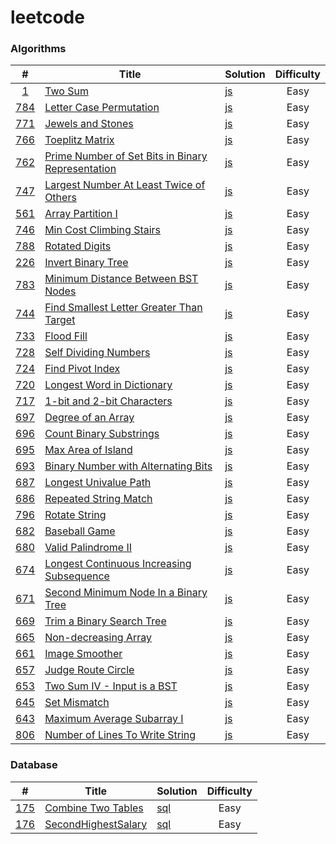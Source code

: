 # leetcode

### Algorithms

|  #  | Title | Solution | Difficulty |
| :-: | ----- | -------- | :--------: |
| [1](https://leetcode.com/problems/two-sum/) | [Two Sum](https://leetcode.com/problems/two-sum/) | [js](./Algorithms/js/TwoSum/TwoSum.js) | Easy |
| [784](https://leetcode.com/problems/letter-case-permutation/) | [Letter Case Permutation](https://leetcode.com/problems/letter-case-permutation/) | [js](./Algorithms/js/LetterCasePermutation/LetterCasePermutation.js) | Easy |
| [771](https://leetcode.com/problems/jewels-and-stones/) | [Jewels and Stones](https://leetcode.com/problems/jewels-and-stones/) | [js](./Algorithms/js/JewelsAndStones/JewelsAndStones.js) | Easy |
| [766](https://leetcode.com/problems/toeplitz-matrix/) | [Toeplitz Matrix](https://leetcode.com/problems/toeplitz-matrix/) | [js](./Algorithms/js/ToeplitzMatrix/ToeplitzMatrix.js) | Easy |
| [762](https://leetcode.com/problems/prime-number-of-set-bits-in-binary-representation/) | [Prime Number of Set Bits in Binary Representation](https://leetcode.com/problems/prime-number-of-set-bits-in-binary-representation/) | [js](./Algorithms/js/PrimeNumberOfSetBitsInBinaryRepresentation/PrimeNumberOfSetBitsInBinaryRepresentation.js) | Easy |
| [747](https://leetcode.com/problems/largest-number-at-least-twice-of-others/) | [Largest Number At Least Twice of Others](https://leetcode.com/problems/largest-number-at-least-twice-of-others/) | [js](./Algorithms/js/LargestNumberAtLeastTwiceOfOthers/LargestNumberAtLeastTwiceOfOthers.js) | Easy |
| [561](https://leetcode.com/problems/array-partition-i/) | [Array Partition I](https://leetcode.com/problems/array-partition-i/) | [js](./Algorithms/js/ArrayPartitionI) | Easy |
| [746](https://leetcode.com/problems/min-cost-climbing-stairs/) | [Min Cost Climbing Stairs](https://leetcode.com/problems/min-cost-climbing-stairs/) | [js](./Algorithms/js/MinCostClimbingStairs/MinCostClimbingStairs.js) | Easy |
| [788](https://leetcode.com/problems/rotated-digits/) | [Rotated Digits](https://leetcode.com/problems/rotated-digits/) | [js](./Algorithms/js/RotatedDigits/RotatedDigits.js) | Easy |
| [226](https://leetcode.com/problems/invert-binary-tree/) | [Invert Binary Tree](https://leetcode.com/problems/invert-binary-tree/) | [js](./Algorithms/js/InvertBinaryTree/InvertBinaryTree.js) | Easy |
| [783](https://leetcode.com/problems/minimum-distance-between-bst-nodes/) | [Minimum Distance Between BST Nodes](https://leetcode.com/problems/minimum-distance-between-bst-nodes/) | [js](./Algorithms/js/MinimumDistanceBetweenBSTNodes/MinimumDistanceBetweenBSTNodes.js) | Easy |
| [744](https://leetcode.com/problems/find-smallest-letter-greater-than-target/) | [Find Smallest Letter Greater Than Target](https://leetcode.com/problems/find-smallest-letter-greater-than-target/) | [js](./Algorithms/js/FindSmallestLetterGreaterThanTarget) | Easy |
| [733](https://leetcode.com/problems/flood-fill/) | [Flood Fill](https://leetcode.com/problems/flood-fill/) | [js](./Algorithms/js/FloodFill/FloodFill.js) | Easy |
| [728](https://leetcode.com/problems/self-dividing-numbers/) | [Self Dividing Numbers](https://leetcode.com/problems/self-dividing-numbers/) | [js](./Algorithms/js/SelfDividingNumbers/SelfDividingNumbers.js) | Easy |
| [724](https://leetcode.com/problems/find-pivot-index/) | [Find Pivot Index](https://leetcode.com/problems/find-pivot-index/) | [js](./Algorithms/js/FindPivotIndex/FindPivotIndex.js) | Easy |
| [720](https://leetcode.com/problems/longest-word-in-dictionary/) | [Longest Word in Dictionary](https://leetcode.com/problems/longest-word-in-dictionary/) | [js](./Algorithms/js/LongestWordInDictionary/LongestWordInDictionary.js) | Easy |
| [717](https://leetcode.com/problems/1-bit-and-2-bit-characters/) | [1-bit and 2-bit Characters](https://leetcode.com/problems/1-bit-and-2-bit-characters/) | [js](./Algorithms/js/OneBitAndTwoBitCharacters/OneBitAndTwoBitCharacters.js) | Easy |
| [697](https://leetcode.com/problems/degree-of-an-array/) | [Degree of an Array](https://leetcode.com/problems/degree-of-an-array/) | [js](./Algorithms/js/DegreeOfAnArray/DegreeOfAnArray.js) | Easy |
| [696](https://leetcode.com/problems/count-binary-substrings/) | [Count Binary Substrings](https://leetcode.com/problems/count-binary-substrings/) | [js](./Algorithms/js/CountBinarySubstrings/CountBinarySubstrings.js) | Easy |
| [695](https://leetcode.com/problems/max-area-of-island/) | [Max Area of Island](https://leetcode.com/problems/max-area-of-island/) | [js](./Algorithms/js/MaxAreaOfIsland/MaxAreaOfIsland.js) | Easy |
| [693](https://leetcode.com/problems/binary-number-with-alternating-bits/) | [Binary Number with Alternating Bits](https://leetcode.com/problems/binary-number-with-alternating-bits/) | [js](./Algorithms/js/BinaryNumberWithAlternatingBits/BinaryNumberWithAlternatingBits.js) | Easy |
| [687](https://leetcode.com/problems/longest-univalue-path/) | [Longest Univalue Path](https://leetcode.com/problems/longest-univalue-path/) | [js](./Algorithms/js/LongestUnivaluePath/LongestUnivaluePath.js) | Easy |
| [686](https://leetcode.com/problems/repeated-string-match/) | [Repeated String Match](https://leetcode.com/problems/repeated-string-match/) | [js](./Algorithms/js/RepeatedStringMatch/RepeatedStringMatch.js) | Easy |
| [796](https://leetcode.com/problems/rotate-string/) | [Rotate String](https://leetcode.com/problems/rotate-string/) | [js](./Algorithms/js/RotateString/RotateString.js) | Easy |
| [682](https://leetcode.com/problems/baseball-game/) | [Baseball Game](https://leetcode.com/problems/baseball-game/) | [js](./Algorithms/js/BaseballGame/BaseballGame.js) | Easy |
| [680](https://leetcode.com/problems/valid-palindrome-ii/) | [Valid Palindrome II](https://leetcode.com/problems/valid-palindrome-ii/) | [js](./Algorithms/js/ValidPalindromeII/ValidPalindromeII.js) | Easy |
| [674](https://leetcode.com/problems/longest-continuous-increasing-subsequence/) | [Longest Continuous Increasing Subsequence](https://leetcode.com/problems/longest-continuous-increasing-subsequence/) | [js](./Algorithms/js/LongestContinuousIncreasingSubsequence/LongestContinuousIncreasingSubsequence/LongestContinuousIncreasingSubsequence.js) | Easy |
| [671](https://leetcode.com/problems/second-minimum-node-in-a-binary-tree/) | [Second Minimum Node In a Binary Tree](https://leetcode.com/problems/second-minimum-node-in-a-binary-tree/) | [js](./Algorithms/js/SecondMinimumNodeInABinaryTree/SecondMinimumABinaryTree.js) | Easy |
| [669](https://leetcode.com/problems/trim-a-binary-search-tree/) | [Trim a Binary Search Tree](https://leetcode.com/problems/trim-a-binary-search-tree/) | [js](./Algorithms/js/TrimABinarySearchTree/TrimABinarySearchTree.js) | Easy |
| [665](https://leetcode.com/problems/non-decreasing-array/) | [Non-decreasing Array](https://leetcode.com/problems/non-decreasing-array/) | [js](./NondecreasingArray/NondecreasingArray.js) | Easy |
| [661](https://leetcode.com/problems/image-smoother/) | [Image Smoother](https://leetcode.com/problems/image-smoother/) | [js](./Algorithms/js/ImageSmoother/ImageSmoother.js) | Easy |
| [657](https://leetcode.com/problems/judge-route-circle/) | [Judge Route Circle](https://leetcode.com/problems/judge-route-circle/) | [js](./Algorithms/js/JudgeRouteCircle/JudgeRouteCircle.js) | Easy |
| [653](https://leetcode.com/problems/two-sum-iv-input-is-a-bst/) | [Two Sum IV - Input is a BST](https://leetcode.com/problems/two-sum-iv-input-is-a-bst/) | [js](./Algorithms/js/TwoSumIVInputIsABST/TwoSumIVInputIsABST.js) | Easy |
| [645](https://leetcode.com/problems/set-mismatch/) | [Set Mismatch](https://leetcode.com/problems/set-mismatch/) | [js](./Algorithms/js/SetMismatch/SetMismatch.js) | Easy |
| [643](https://leetcode.com/problems/maximum-average-subarray-i/) | [Maximum Average Subarray I](https://leetcode.com/problems/maximum-average-subarray-i/) | [js](./Algorithms/js/MaximumAverageSubarrayI/MaximumAverageSubarrayI.js) | Easy |
| [806](https://leetcode.com/problems/number-of-lines-to-write-string/) | [Number of Lines To Write String](https://leetcode.com/problems/number-of-lines-to-write-string/) | [js](./Algorithms/js/NumberOfLinesToWriteString/NumberOfLinesToWriteString.js) | Easy |

### Database

|  #  | Title | Solution | Difficulty |
| :-: | ----- | -------- | :--------: |
| [175](https://leetcode-cn.com/classic/problems/combine-two-tables/) | [Combine Two Tables](https://leetcode-cn.com/classic/problems/combine-two-tables/) | [sql](./Database/CombineTwoTables/CombineTwoTables.sql) | Easy |
| [176](https://leetcode-cn.com/problems/second-highest-salary/) | [SecondHighestSalary](https://leetcode-cn.com/problems/second-highest-salary/) | [sql](./Database/SecondHighestSalary/SecondHighestSalary.sql) | Easy |